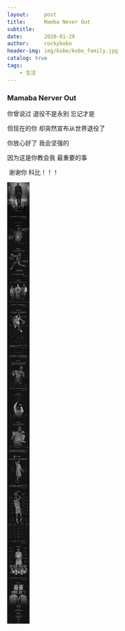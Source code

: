 ```yaml
---
layout:     post
title:      Mamba Never Out
subtitle:   
date:       2020-01-29
author:     rockybobo
header-img: img/kobe/kobe_family.jpg
catalog: true
tags:
    - 生活
---
```


### Mamaba Nerver Out

你曾说过   退役不是永别    忘记才是

但现在的你  却突然宣布从世界退役了

你放心好了   我会坚强的

因为这是你教会我   最重要的事

​    谢谢你  科比！！！

![kobe](img/kobe/kobe.png)